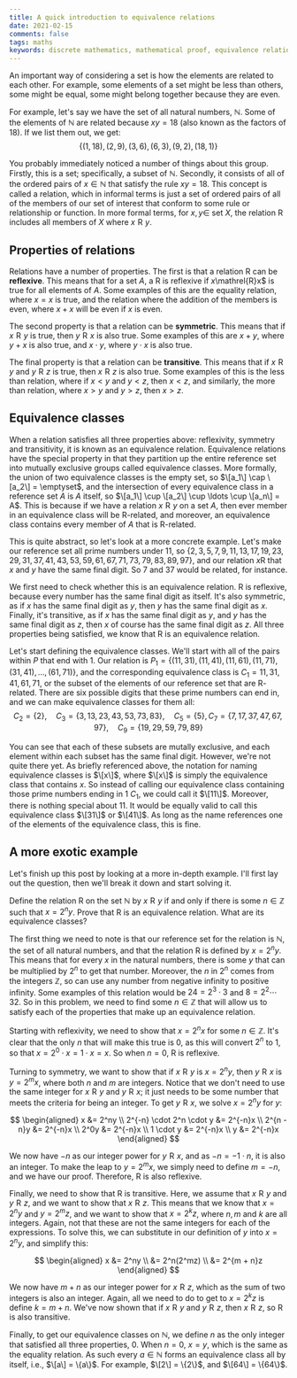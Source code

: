 ```yaml
---
title: A quick introduction to equivalence relations  
date: 2021-02-15  
comments: false  
tags: maths
keywords: discrete mathematics, mathematical proof, equivalence relations, reflexive, symmetric, transitive, equivalence classes
---
```


An important way of considering a set is how the elements are related to each other. For example, some elements of a set might be less than others, some might be equal, some might belong together because they are even. 

For example, let's say we have the set of all natural numbers, $\mathbb{N}$. Some of the elements of $\mathbb{N}$ are related because $xy = 18$ (also known as the factors of 18). If we list them out, we get:
$$\{(1, 18), (2, 9), (3, 6), (6, 3), (9, 2), (18, 1)\}$$

You probably immediately noticed a number of things about this group. Firstly, this is a set; specifically, a subset of $\mathbb{N}$. Secondly, it consists of all of the ordered pairs of $x \in \mathbb{N}$ that satisfy the rule $xy = 18$. This concept is called a relation, which in informal terms is just a set of ordered pairs of all of the members of our set of interest that conform to some rule or relationship or function. In more formal terms, for $x, y \in$ set $X$, the relation $\mathrel{R}$ includes all members of $X$ where $x\mathrel{R}y$. 

## Properties of relations

Relations have a number of properties. The first is that a relation $\mathrel{R}$ can be **reflexive**. This means that for a set $A$, a $\mathrel{R}$ is reflexive if $x$\mathrel{R}x$ is true for all elements of $A$. Some examples of this are the equality relation, where $x = x$ is true, and the relation where the addition of the members is even, where $x + x$ will be even if $x$ is even.

The second property is that a relation can be **symmetric**. This means that if $x\mathrel{R}y$ is true, then $y\mathrel{R}x$ is also true. Some examples of this are $x + y$, where $y + x$ is also true, and $x \cdot y$, where $y \cdot x$ is also true.

The final property is that a relation can be **transitive**. This means that if $x\mathrel{R}y$ and $y\mathrel{R}z$ is true, then $x\mathrel{R}z$ is also true. Some examples of this is the less than relation, where if $x < y$ and $y < z$, then $x < z$, and similarly, the more than relation, where $x > y$ and $y > z$, then $x > z$. 

## Equivalence classes

When a relation satisfies all three properties above: reflexivity, symmetry and transitivity, it is known as an equivalence relation. Equivalence relations have the special property in that they partition up the entire reference set into mutually exclusive groups called equivalence classes. More formally, the union of two equivalence classes is the empty set, so  $\[a_1\] \cap \[a_2\] = \emptyset$, and the intersection of every equivalence class in a reference set $A$ is $A$ itself, so $\[a_1\] \cup \[a_2\] \cup \ldots \cup \[a_n\] = A$. This is because if we have a relation $x\mathrel{R}y$ on a set $A$, then ever member in an equivalence class will be $\mathrel{R}$-related, and moreover, an equivalence class contains every member of $A$ that is $\mathrel{R}$-related. 

This is quite abstract, so let's look at a more concrete example. Let's make our reference set all prime numbers under 11, so $\{2, 3, 5, 7, 9, 11, 13, 17, 19, 23, 29, 31, 37, 41, 43, 53, 59, 61, 67, 71, 73, 79, 83, 89, 97\}$, and our relation $x\mathrel{R}$ that $x$ and $y$ have the same final digit. So 7 and 37 would be related, for instance. 

We first need to check whether this is an equivalence relation. $\mathrel{R}$ is reflexive, because every number has the same final digit as itself. It's also symmetric, as if $x$ has the same final digit as $y$, then $y$ has the same final digit as $x$. Finally, it's transitive, as if $x$ has the same final digit as $y$, and $y$ has the same final digit as $z$, then $x$ of course has the same final digit as $z$. All three properties being satisfied, we know that $\mathrel{R}$ is an equivalence relation.

Let's start defining the equivalence classes. We'll start with all of the pairs within $P$ that end with 1. Our relation is $P_1 = \{(11, 31), (11, 41), (11, 61), (11, 71), (31, 41), \ldots, (61, 71)\}$, and the corresponding equivalence class is $C_1 = {11, 31, 41, 61, 71}$, or the subset of the elements of our reference set that are $\mathrel{R}$-related. There are six possible digits that these prime numbers can end in, and we can make equivalence classes for them all:
$$
C_2 = \{2\}, \quad C_3 = \{3, 13, 23, 43, 53, 73, 83\}, \quad C_5 = \{5\},
C_7 = \{7, 17, 37, 47, 67, 97\}, \quad C_9 = \{19, 29, 59, 79, 89\}
$$

You can see that each of these subsets are mutally exclusive, and each element within each subset has the same final digit. However, we're not quite there yet. As briefly referenced above, the notation for naming equivalence classes is $\[x\]$, where $\[x\]$ is simply the equivalence class that contains $x$. So instead of calling our equivalence class containing those prime numbers ending in 1 $C_1$, we could call it $\[11\]$. Moreover, there is nothing special about 11. It would be equally valid to call this equivalence class $\[31\]$ or $\[41\]$. As long as the name references one of the elements of the equivalence class, this is fine.

## A more exotic example

Let's finish up this post by looking at a more in-depth example. I'll first lay out the question, then we'll break it down and start solving it.

Define the relation $\mathrel{R}$ on the set $\mathbb{N}$ by $x\mathrel{R}y$ if and only if there is some $n \in \mathbb{Z}$ such that $x = 2^ny$. Prove that $\mathrel{R}$ is an equivalence relation. What are its equivalence classes?

The first thing we need to note is that our reference set for the relation is $\mathbb{N}$, the set of all natural numbers, and that the relation $\mathrel{R}$ is defined by $x = 2^ny$. This means that for every $x$ in the natural numbers, there is some $y$ that can be multiplied by $2^n$ to get that number. Moreover, the $n$ in $2^n$ comes from the integers $\mathbb{Z}$, so can use any number from negative infinity to positive infinity. Some examples of this relation would be $24 = 2^3 \cdot 3$ and $8 = 2^2 \cdots 32$. So in this problem, we need to find some $n \in \mathbb{Z}$ that will allow us to satisfy each of the properties that make up an equivalence relation.

Starting with reflexivity, we need to show that $x = 2^nx$ for some $n \in \mathbb{Z}$. It's clear that the only $n$ that will make this true is 0, as this will convert $2^n$ to 1, so that $x = 2^0 \cdot x = 1 \cdot x = x$. So when $n = 0$, $\mathrel{R}$ is reflexive.

Turning to symmetry, we want to show that if $x\mathrel{R}y$ is $x = 2^ny$, then $y\mathrel{R}x$ is $y = 2^mx$, where both $n$ and $m$ are integers. Notice that we don't need to use the same integer for $x\mathrel{R}y$ and $y\mathrel{R}x$; it just needs to be some number that meets the criteria for being an integer. To get $y\mathrel{R}x$, we solve $x = 2^ny$ for $y$:

$$
\begin{aligned}
x &= 2^ny \\
2^{-n} \cdot 2^n \cdot y &= 2^{-n}x \\
2^{n - n}y &= 2^{-n}x \\
2^0y &= 2^{-n}x \\
1 \cdot y &= 2^{-n}x \\
y &= 2^{-n}x
\end{aligned}
$$

We now have $-n$ as our integer power for $y\mathrel{R}x$, and as $-n = -1 \cdot n$, it is also an integer. To make the leap to $y = 2^mx$, we simply need to define $m = -n$, and we have our proof. Therefore, $\mathrel{R}$ is also reflexive.

Finally, we need to show that $\mathrel{R}$ is transitive. Here, we assume that $x\mathrel{R}y$ and $y\mathrel{R}z$, and we want to show that $x\mathrel{R}z$. This means that we know that $x = 2^ny$ and $y = 2^mz$, and we want to show that $x = 2^kz$, where $n, m$ and $k$ are all integers. Again, not that these are not the same integers for each of the expressions. To solve this, we can substitute in our definition of $y$ into $x = 2^ny$, and simplify this:

$$
\begin{aligned}
x &= 2^ny \\
&= 2^n(2^mz) \\
&= 2^{m + n}z
\end{aligned}
$$

We now have $m + n$ as our integer power for $x\mathrel{R}z$, which as the sum of two integers is also an integer. Again, all we need to do to get to $x = 2^kz$ is define $k = m + n$. We've now shown that if $x\mathrel{R}y$ and $y\mathrel{R}z$, then $x\mathrel{R}z$, so $\mathrel{R}$ is also transitive.

Finally, to get our equivalence classes on $\mathbb{N}$, we define $n$ as the only integer that satisfied all three properties, 0. When $n = 0$, $x = y$, which is the same as the equality relation. As such every $a \in \mathbb{N}$ forms an equivalence class all by itself, i.e., $\[a\] = \{a\}$. For example, $\[2\] = \{2\}$, and $\[64\] = \{64\}$.